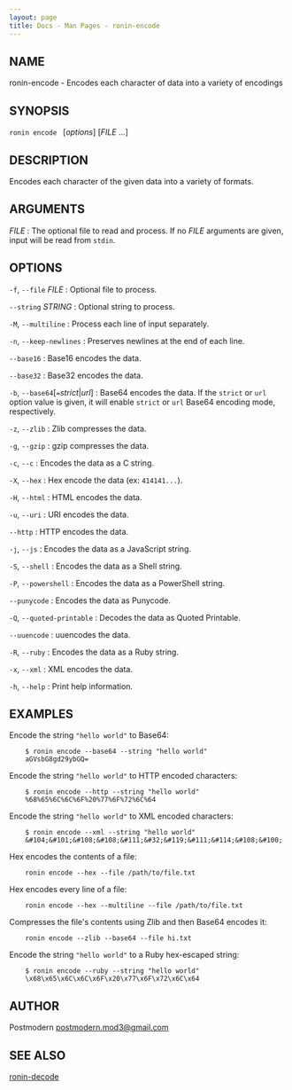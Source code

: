 ```yaml
---
layout: page
title: Docs - Man Pages - ronin-encode
---
```


## NAME

ronin-encode - Encodes each character of data into a variety of encodings

## SYNOPSIS

`ronin encode ` [*options*] [*FILE* ...]

## DESCRIPTION

Encodes each character of the given data into a variety of formats.

## ARGUMENTS

*FILE*
: The optional file to read and process. If no *FILE* arguments are given,
  input will be read from `stdin`.

## OPTIONS

`-f`, `--file` *FILE*
: Optional file to process.

`--string` *STRING*
: Optional string to process.

`-M`, `--multiline`
: Process each line of input separately.

`-n`, `--keep-newlines`
: Preserves newlines at the end of each line.

`--base16`
: Base16 encodes the data.

`--base32`
: Base32 encodes the data.

`-b`, `--base64`[`=`*strict*\|*url*]
: Base64 encodes the data. If the `strict` or `url` option value is given,
  it will enable `strict` or `url` Base64 encoding mode, respectively.

`-z`, `--zlib`
: Zlib compresses the data.

`-g`, `--gzip`
: gzip compresses the data.

`-c`, `--c`
: Encodes the data as a C string.

`-X`, `--hex`
: Hex encode the data (ex: `414141...`).

`-H`, `--html`
: HTML encodes the data.

`-u`, `--uri`
: URI encodes the data.

`--http`
: HTTP encodes the data.

`-j`, `--js`
: Encodes the data as a JavaScript string.

`-S`, `--shell`
: Encodes the data as a Shell string.

`-P`, `--powershell`
: Encodes the data as a PowerShell string.

`--punycode`
: Encodes the data as Punycode.

`-Q`, `--quoted-printable`
: Decodes the data as Quoted Printable.

`--uuencode`
: uuencodes the data.

`-R`, `--ruby`
: Encodes the data as a Ruby string.

`-x`, `--xml`
: XML encodes the data.

`-h`, `--help`
: Print help information.

## EXAMPLES

Encode the string `"hello world"` to Base64:

        $ ronin encode --base64 --string "hello world"
        aGVsbG8gd29ybGQ=

Encode the string `"hello world"` to HTTP encoded characters:

        $ ronin encode --http --string "hello world"
        %68%65%6C%6C%6F%20%77%6F%72%6C%64

Encode the string `"hello world"` to XML encoded characters:

        $ ronin encode --xml --string "hello world"
        &#104;&#101;&#108;&#108;&#111;&#32;&#119;&#111;&#114;&#108;&#100;

Hex encodes the contents of a file:

        ronin encode --hex --file /path/to/file.txt

Hex encodes every line of a file:

        ronin encode --hex --multiline --file /path/to/file.txt

Compresses the file's contents using Zlib and then Base64 encodes it:

        ronin encode --zlib --base64 --file hi.txt

Encode the string `"hello world"` to a Ruby hex-escaped string:

        $ ronin encode --ruby --string "hello world"
        \x68\x65\x6C\x6C\x6F\x20\x77\x6F\x72\x6C\x64

## AUTHOR

Postmodern <postmodern.mod3@gmail.com>

## SEE ALSO

[ronin-decode](ronin-decode.1.html)

